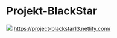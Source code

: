 # Projekt-BlackStar
<img src="https://media.giphy.com/media/3ov9jWu7BuHufyLs7m/giphy.gif">
<a href="https://project-blackstar13.netlify.com/" > https://project-blackstar13.netlify.com/ </a>
